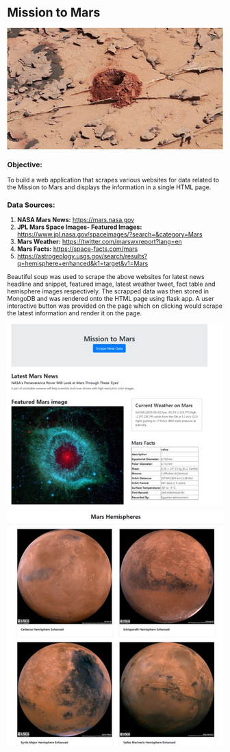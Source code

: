 # Mission to Mars

<img src="Mars_image.jpg">
<h3>Objective:</h3>

To build a web application that scrapes various websites for data related to the Mission to Mars and displays the information in a single HTML page.

<h3>Data Sources:</h3> 

1. <strong>NASA Mars News:</strong> https://mars.nasa.gov
2. <strong>JPL Mars Space Images- Featured Images:</strong> https://www.jpl.nasa.gov/spaceimages/?search=&category=Mars
3. <strong>Mars Weather:</strong> https://twitter.com/marswxreport?lang=en
4. <strong>Mars Facts:</strong> https://space-facts.com/mars 
5. https://astrogeology.usgs.gov/search/results?q=hemisphere+enhanced&k1=target&v1=Mars

Beautiful soup was used to scrape the above websites for latest news headline and snippet, featured image, latest weather tweet, fact table and hemisphere images respectively.
The scrapped data was then stored in MongoDB and was rendered onto the HTML page using flask app. 
A user interactive button was provided on the page which on clicking would scrape the latest information and render it on the page.<br><br>
<img src="mars1.JPG"><br><br>
<img src="mars2.JPG">
